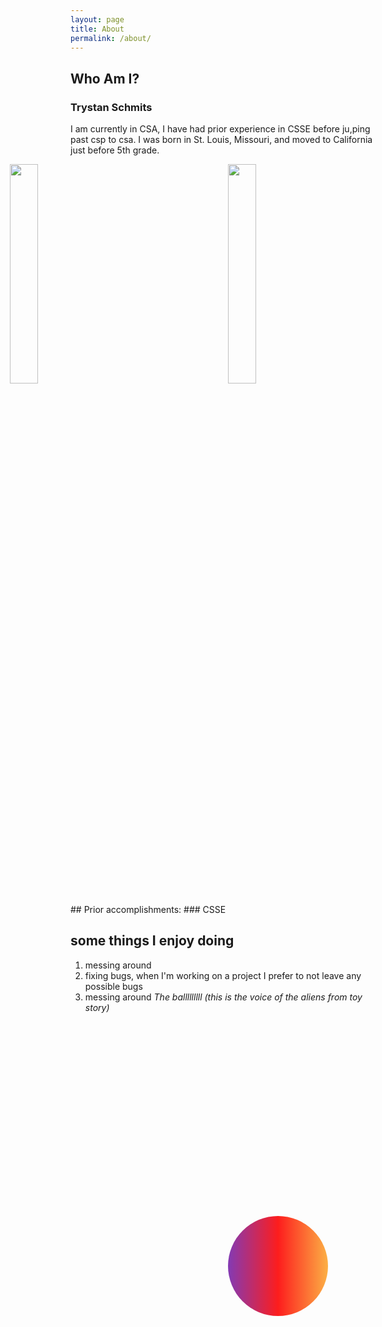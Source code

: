 ```yaml
---
layout: page
title: About
permalink: /about/
---
```

<style>
    img{
        position: relative;
        width: 30%;
        height: auto;
        left: 50%;
        top: auto;
    }
    .imgOffset {
        left: -50%;
        top: auto;
    }
</style>

## Who Am I?
### Trystan Schmits
I am currently in CSA, I have had prior experience in CSSE before ju,ping past csp to csa.
I was born in St. Louis, Missouri, and moved to California just before 5th grade.
<p>
<img id="myImage" src="https://upload.wikimedia.org/wikipedia/commons/thumb/0/00/St_Louis_night_expblend_cropped.jpg/1200px-St_Louis_night_expblend_cropped.jpg" />
<img id="myImage2" class="imgOffset" src="https://i.natgeofe.com/n/34265a2f-6c80-4b56-bd5d-f7202c908ffc/balboa-park-san-diego-california01_square.jpg" />
</p>
## Prior accomplishments:
### CSSE
<ol id="listToPasteInto">
</ol>
<script>
    var acomplishments = [
        "During Tri1, my group and I created a game with simple lighting and interaction",
        "During Tri2, my main acommplishment was working on multiplayer for the class game",
        "Some other fun items...",
    ];
    var pasteInto = document.getElementById("listToPasteInto"); 
    acomplishments.forEach(string => {
        var li = document.createElement("li");
        li.innerText = string;
        pasteInto.append(li);
    })
    var myImage = document.getElementById("myImage");
    var myImage2 = document.getElementById("myImage2");
    var listOfEffects = ["blur(5px)","grayscale(100%)","invert(100%)","saturate(8)","sepia(100%)","hue-rotate(-90deg)"];
    var effectIndex = 0;
    function onEnter(){
        myImage.style.filter = listOfEffects[effectIndex];
        myImage2.style.filter = listOfEffects[effectIndex];
        effectIndex = (1 + effectIndex) % listOfEffects.length;
    }
    myImage.addEventListener("mouseenter",onEnter);
    myImage2.addEventListener("mouseenter",onEnter);
</script>

## some things I enjoy doing
1. messing around
2. fixing bugs, when I'm working on a project I prefer to not leave any possible bugs
3. messing around *The balllllllll (this is the voice of the aliens from toy story)*

<style>
        .container {
            display: block;
            background: rgb(131,58,180);
            background: linear-gradient(90deg, rgba(131,58,180,1) 0%, rgba(253,29,29,1) 50%, rgba(252,176,69,1) 100%);
            position: fixed;
            top: 50%;
            left: 50%;
            filter: none;
            height: 4%;
            width: auto;
            transition: .25s linear;
            border-radius: 50%;
            z-index: 2;
        }
        .gradient {
            background: rgb(131,58,180);
            background: linear-gradient(90deg, rgba(131,58,180,1) 0%, rgba(253,29,29,1) 50%, rgba(252,176,69,1) 100%);
            -webkit-background-clip: text;
            -webkit-text-fill-color: transparent;
        }
        .gradientB {
            background: rgb(252,176,69);
            background: linear-gradient(90deg, rgba(252,176,69,1) 0%, rgba(253,29,29,1) 50%, rgba(131,58,180,1) 100%);
        }
</style>

<canvas id="display" class="container" height="500px" width="500px"></canvas>

<script src="https://ajax.googleapis.com/ajax/libs/jquery/3.7.1/jquery.min.js"></script>

<script>
    var gravity = 6;

    var positionX = 50; //50 == 50%
    var positionY = 50;

    var velocityX = 0;
    var velocityY = 0;

    var rotation = 0;
    var rotationVelocity = 0;

    var canvas = document.getElementById("display");
    
    function updatePositionToVelocity(){
        velocityY = Math.min(velocityY,10);
        velocityY = Math.max(velocityY,-10);
        velocityX = Math.min(velocityX,5);
        velocityX = Math.max(velocityX,-5);
        // 0,0 is at top left corner and I want it to be bottom left
        positionX = positionX + velocityX;
        positionY = positionY + velocityY; //y is opposite;

        positionX = Math.max(positionX, -40);
        positionY = Math.max(positionY, -40);
    }
    function updateStyle(){
        var deltaX = 50-positionX;
        var deltaY = 50-positionY;

        deltaX = Math.max(deltaX, -40);
        deltaX = Math.min(deltaX, 40) * 25;
        deltaY = Math.max(deltaY, -40);
        deltaY = Math.min(deltaY, 40) * 25;

        if(deltaY == -1000){
            velocityY = Math.min(velocityY,0);
        }
        if(deltaX == -1000){
            velocityX = Math.min(velocityX,0);
        }
        
        // 0,0 is at top left corner and I want it to be bottom left
        var left = deltaX.toString() + "%";
        var top = deltaY.toString() + "%";
        var rot = rotation.toString() + "deg"; // sting
        canvas.style.transform= "translate(" + left + "," + top + ") rotate("+rot+")";
    }

    var fps = 24;
    var active = true;
    var animId;
    var currentFrame = 0;
    function frame() {
            currentFrame = (currentFrame + 1) % fps;
            
            velocityY -= gravity/fps;
            rotationVelocity *= 1-.9/fps;
            if (Math.abs(rotationVelocity) < 3) {
                rotationVelocity = 0;
                velocityX = 0;
            }
            rotation += rotationVelocity;
            updatePositionToVelocity();
            updateStyle();

            // Continue the animation loop
            setTimeout(function () {
                if (active == true) {
                    animId = requestAnimationFrame(frame);
                }
            }, 1000 / fps);
    }
    var directionMult = .5;
    canvas.addEventListener("click",()=>{
        rotationVelocity = Math.random() * 120 * directionMult;
        if(directionMult>=0){directionMult=-.5}else{directionMult =.5};
        velocityX =  -rotationVelocity/12;
        velocityY = 10;
        updatePositionToVelocity();
        updateStyle();

        var selectors = $("p,li,h1,h2,h3,h4").not('.gradient');
        if(selectors.length > 0){
            selectors.eq(Math.floor(Math.random() * selectors.length)).addClass("gradient");
        }
        else {
            selectors = $("*:visible").not('.gradientB').not('.gradient');
            selectors.eq(Math.floor(Math.random() * selectors.length)).addClass("gradientB");
        }
        
    })

    // Start the animation loop
    frame();
    

</script>
